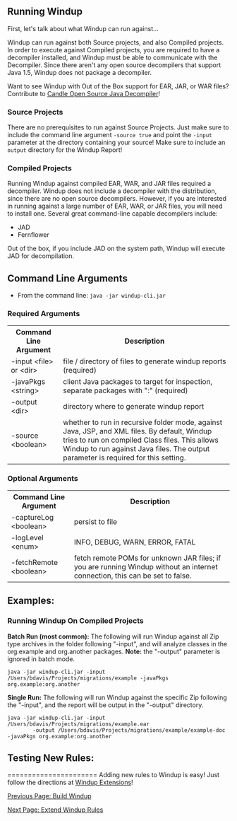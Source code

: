 ## Running Windup
First, let's talk about what Windup can run against...

Windup can run against both Source projects, and also Compiled projects.  In order to execute against Compiled projects, you are required to have a decompiler installed, and Windup must be able to communicate with the Decompiler.  Since there aren't any open source decompilers that support Java 1.5, Windup does not package a decompiler.  

Want to see Windup with Out of the Box support for EAR, JAR, or WAR files?  Contribute to [Candle Open Source Java Decompiler](https://github.com/bradsdavis/candle-decompiler)!

### Source Projects
There are no prerequisites to run against Source Projects.  Just make sure to include the command line argument `-source true` and point the `-input` parameter at the directory containing your source!  Make sure to include an `output` directory for the Windup Report! 

### Compiled Projects
Running Windup against compiled EAR, WAR, and JAR files required a decompiler.  Windup does not include a decompiler with the distribution, since there are no open source decompilers.  However, if you are interested in running against a large number of EAR, WAR, or JAR files, you will need to install one.  Several great command-line capable decompilers include: 

* JAD
* Fernflower

Out of the box, if you include JAD on the system path, Windup will execute JAD for decompilation.



## Command Line Arguments

* From the command line:  `java -jar windup-cli.jar`

### Required Arguments
<table>
<tr><th>Command Line Argument</th><th>Description</th></tr>
<tr><td>-input &lt;file&gt; or &lt;dir&gt;</td><td>file / directory of files to generate windup reports (required)</td></tr>
<tr><td>-javaPkgs &lt;string&gt;</td><td>client Java packages to target for inspection, separate packages with ":" (required)</td></tr>
<tr><td>-output &lt;dir&gt;</td><td>directory where to generate windup report</td></tr>
<tr><td>-source &lt;boolean&gt;</td><td>whether to run in recursive folder mode, against Java, JSP, and XML files.  By default, Windup tries to run on compiled Class files.  This allows Windup to run against Java files.  The output parameter is required for this setting.</td></tr>
</table>

### Optional Arguments
<table>
<tr><th>Command Line Argument</th><th>Description</th></tr>
<tr><td>-captureLog &lt;boolean&gt;</td><td>persist to file</td></tr>
<tr><td>-logLevel &lt;enum&gt;</td><td>INFO, DEBUG, WARN, ERROR, FATAL</td></tr>
<tr><td>-fetchRemote &lt;boolean&gt;</td><td>fetch remote POMs for unknown JAR files; 
if you are running Windup without an internet connection, this can be set to false.</td></tr>
</table>

## Examples:

### Running Windup On Compiled Projects
**Batch Run (most common):** The following will run Windup against all Zip type archives in the folder following "-input", and will analyze classes in the org.example and org.another packages. **Note:** the "-output" parameter is ignored in batch mode.

```
java -jar windup-cli.jar -input /Users/bdavis/Projects/migrations/example -javaPkgs org.example:org.another
```

**Single Run:** The following will run Windup against the specific Zip following the "-input", and the report will be output in the "-output" directory.

```
java -jar windup-cli.jar -input /Users/bdavis/Projects/migrations/example.ear 
        -output /Users/bdavis/Projects/migrations/example/example-doc -javaPkgs org.example:org.another
```

## Testing New Rules:
======================
Adding new rules to Windup is easy!  Just follow the directions at [Windup Extensions](4.0-Extend-Windup-Rules)!

[Previous Page: Build Windup](Build-Windup)

[Next Page: Extend Windup Rules](Extend-Windup-Rules)